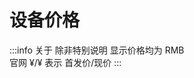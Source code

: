 # 设备价格

:::info 关于
除非特别说明 显示价格均为 RMB  
官网 ¥/¥ 表示 首发价/现价
:::

<ApplePrice />

<script setup>
import ApplePrice from '../../.vitepress/components/ApplePrice.vue'
</script>
